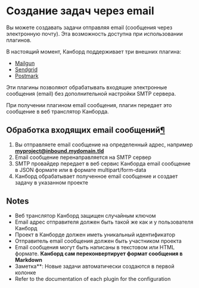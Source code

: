 Создание задач через email
==========================


Вы можете создавать задачи отправляя email (сообщения через электронную почту). Эта возможность доступна при использовании плагинов.

В настоящий момент, Канборд поддерживает три внешних плагина:


-   [Mailgun](https://github.com/kanboard/plugin-mailgun)
-   [Sendgrid](https://github.com/kanboard/plugin-sendgrid)
-   [Postmark](https://github.com/kanboard/plugin-postmark)

Эти плагины позволяют обрабатывать входящие электронные сообщения (email) без дополнительной настройки SMTP сервера.

При получении плагином email сообщения, плагин передает это сообщение в веб транслятор Канборда.


Обработка входящих email сообщений[¶](#incoming-emails-workflow "Ссылка на этот заголовок")
-------------------------------------------------------------------------------------------

1.  Вы отправляете email сообщение на определенный адрес, например **myproject@inbound.mydomain.tld**
2.  Email сообщение перенаправляется на SMTP сервер
3.  SMTP провайдер передает в веб сервис Канборда email сообщение в JSON формате или в формате multipart/form-data
4.  Канборд обрабатывает полученное email сообщение и создает задачу в указанном проекте

Notes
-----

- Веб транслятор Канборд защищен случайным ключом
- Email адрес отправителя должен быть такой же как и у пользователя Канборд
- Проект в Канборде должен иметь уникальный идентификатор
- Отправитель email сообщения должен быть участником проекта
- Email сообщения могут быть написаны в текстовом или HTML формате. **Канборд сам переконвертирует формат сообщения в Markdown**
- Заметка**: Новые задачи автоматически создаются в первой колонке
- Refer to the documentation of each plugin for the configuration
